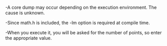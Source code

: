 -A core dump may occur depending on the execution environment. The cause is unknown.

-Since math.h is included, the -lm option is required at compile time.

-When you execute it, you will be asked for the number of points, so enter the appropriate value.
